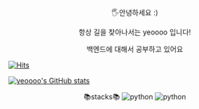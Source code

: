 
<p align = "center"> 🖐안녕하세요 :) </a> 
<p align = "center"> 항상 길을 찾아나서는 yeoooo 입니다!</a>
<p align = "center"> 백엔드에 대해서 공부하고 있어요 </a>

<p align = "center"> </a>

<p align = "center">  

[![Hits](https://hits.seeyoufarm.com/api/count/incr/badge.svg?url=https%3A%2F%2Fgithub.com%2Fyeoooo&count_bg=%2379C83D&title_bg=%23555555&icon=github.svg&icon_color=%23E7E7E7&title=hits&edge_flat=false)](https://hits.seeyoufarm.com)  

</a>
<p align = "center">  

[![yeoooo's GitHub stats](https://github-readme-stats.vercel.app/api?username=yeoooo)](https://github.com/yeoooo)  
</a>  

<p align = "center"> 📚stacks📚</a>
<img alt="python" src ="https://img.shields.io/badge/3776AB.svg?&style=for-the-badge&logo=python&logoColor=3776AB"/>
<img alt="python" src ="https://img.shields.io/badge/python-3776AB.svg?&style=for-the-badge&logo=python&logoColor=로고컬러"/>
